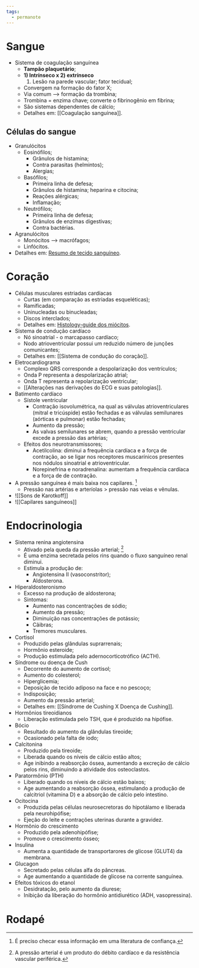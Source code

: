 ```yaml
---
tags:
  - permanote
---
```

# Sangue 
* Sistema de coagulação sanguínea 
	* **Tampão plaquetário**;
	* **1) Intrínseco x 2) extrínseco** 
		1. Lesão na parede vascular; fator tecidual; 
	* Convergem na formação do fator X;
	* Via comum --> formação da trombina; 
	* Trombina = enzima chave; converte o fibrinogênio em fibrina;
	* São sistemas dependentes de cálcio;
	* Detalhes em: [[Coagulação sanguínea]]. 
## Células do sangue
* Granulócitos
	* Eosinófilos; 
		* Grânulos de histamina;
		* Contra parasitas (helmintos);
		* Alergias;
	* Basófilos; 
		* Primeira linha de defesa;
		* Grânulos de histamina; heparina e citocina;
		* Reações alérgicas;
		* Inflamação;
	* Neutrófilos;
		* Primeira linha de defesa;
		* Grânulos de enzimas digestivas;
		* Contra bactérias. 
* Agranulócitos
	* Monócitos --> macrófagos;
	* Linfócitos.
* Detalhes em: [Resumo de tecido sanguíneo](https://1drv.ms/b/s!AtT1UeiE5rswg-Up4X4_OXycynC9TA?e=EjNa08).
# Coração 
* Células musculares estriadas cardíacas
	* Curtas (em comparação as estriadas esqueléticas);
	* Ramificadas; 
	* Uninucleadas ou binucleadas;
	* Discos interclados;
	* Detalhes em: [Histology-guide dos miócitos](http://histologyguide.com/slideview/MH-054-cardiac-muscle/04-slide-1.html).
* Sistema de condução cardíaco 
	* Nó sinoatrial - o marcapasso cardíaco;
	* Nodo atrioventricular possui um reduzido número de junções comunicantes;
	* Detalhes em: [[Sistema de condução do coração]].
* Eletrocardiograma 
	* Complexo QRS corresponde a despolarização dos ventrículos;
	* Onda P representa a despolarização atrial; 
	* Onda T representa a repolarização ventricular;
	* [[Alterações nas derivações do ECG e suas patologias]].
* Batimento cardíaco 
	* Sístole ventricular 
		* Contração isovolumétrica, na qual as válvulas atrioventriculares (mitral e tricúspide) estão fechadas e as válvulas semilunares (aórticas e pulmonar) estão fechadas;
		* Aumento da pressão;
		* As valvas semilunares se abrem, quando a pressão ventricular excede a pressão das artérias;
	* Efeitos dos neurotransmissores; 
		* Acetilcolina: diminui a frequência cardíaca e a força de contração, ao se ligar nos receptores muscarínicos presentes nos nódulos sinoatrial e atrioventricular. 
		* Norepinefrina e noradrenalina: aumentam a frequência cardíaca e a força de de contração. 
* A pressão sanguínea é mais baixa nos capilares. [^2]
	* Pressão nas artérias e arteríolas > pressão nas veias e vênulas. 
* ![[Sons de Karotkoff]]
* ![[Capilares sanguíneos]]
# Endocrinologia 
* Sistema renina angiotensina
	* Ativado pela queda da pressão arterial; [^1]
	* É uma enzima secretada pelos rins quando o fluxo sanguíneo renal diminui. 
	* Estimula a produção de: 
		* Angiotensina II (vasoconstritor); 
		* Aldosterona.
* Hiperaldosteronismo 
	* Excesso na produção de aldosterona; 
	* Sintomas:
		* Aumento nas concentrações de sódio; 
		* Aumento da pressão;
		* Diminuição nas concentrações de potássio; 
		* Cãibras; 
		* Tremores musculares.
* Cortisol 
	* Produzido pelas glândulas suprarrenais;
	* Hormônio esteroide; 
	* Produção estimulada pelo adernocorticotrófico (ACTH).
* Síndrome ou doença de Cush
	* Decorrente do aumento de cortisol;
	* Aumento do colesterol; 
	* Hiperglicemia; 
	* Deposição de tecido adiposo na face e no pescoço;
	* Indisposição; 
	* Aumento da pressão arterial;
	* Detalhes em: [[Síndrome de Cushing X Doença de Cushing]].
* Hormônios tireoidianos 
	* Liberação estimulada pelo TSH, que é produzido na hipófise. 
* Bócio
	* Resultado do aumento da glândulas tireoide; 
	* Ocasionado pela falta de iodo;
* Calcitonina 
	* Produzido pela tireoide; 
	* Liberada quando os níveis de cálcio estão altos; 
	* Age inibindo a reabsorção óssea, aumentando a excreção de cálcio pelos rins, diminuindo a atividade dos osteoclastos. 
* Paratormônio (PTH)
	* Liberado quando os níveis de cálcio estão baixos;
	* Age aumentando a reabsorção óssea, estimulando a produção de calcitriol (vitamina D) e a absorção de cálcio pelo intestino. 
* Ocitocina 
	* Produzida pelas células neurosecretoras do hipotálamo e liberada pela neurohipófise;
	* Ejeção do leite e contrações uterinas durante a gravidez.
* Hormônio do crescimento
	* Produzido pela adenohipófise; 
	* Promove o crescimento ósseo;
* Insulina
	* Aumenta a quantidade de transportarores de glicose (GLUT4) da membrana. 
* Glucagon 
	* Secretado pelas células alfa do pâncreas. 
	* Age aumentando a quantidade de glicose na corrente sanguínea. 
* Efeitos tóxicos do etanol 
	* Desidratação, pelo aumento da diurese;
	* Inibição da liberação do hormônio antidiurético (ADH, vasopressina).

# Rodapé
[^1]: A pressão arterial é um produto do débito cardíaco e da resistência vascular periférica. 
[^2]: É preciso checar essa informação em uma literatura de confiança. 
